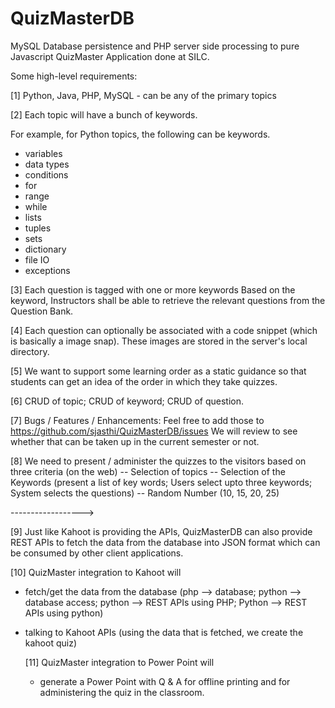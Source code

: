 # QuizMasterDB
MySQL Database persistence and PHP server side processing to pure Javascript QuizMaster Application done at SILC.


Some high-level requirements:

[1] Python, Java, PHP, MySQL - can be any of the primary topics

[2] Each topic will have a bunch of keywords.

For example, for Python topics, the following can be keywords.
- variables
- data types
- conditions
- for
- range
- while
- lists
- tuples
- sets
- dictionary
- file IO
- exceptions

[3] Each question is tagged with one or more keywords
Based on the keyword, Instructors shall be able to retrieve the relevant questions from the Question Bank.

[4] Each question can optionally be associated with a code snippet (which is basically a image snap).
These images are stored in the server's local directory.

[5] We want to support some learning order as a static guidance so that students can get an idea of the order in which they take quizzes.

[6] CRUD of topic; CRUD of keyword; CRUD of question.

[7] Bugs / Features / Enhancements: Feel free to add those to https://github.com/sjasthi/QuizMasterDB/issues
We will review to see whether that can be taken up in the current semester or not.

[8] We need to present / administer the quizzes to the visitors based on three criteria (on the web)
-- Selection of topics 
-- Selection of the Keywords (present a list of key words; Users select upto three keywords; System selects the questions)
-- Random Number (10, 15, 20, 25)

------------------>

[9] Just like Kahoot is providing the APIs, QuizMasterDB can also provide REST APIs to fetch the data from the database into JSON format which can be consumed by other client applications.

[10] QuizMaster integration to Kahoot will 
* fetch/get the data from the database (php --> database; python --> database access; python --> REST APIs using PHP; Python --> REST APIs using python)
* talking to Kahoot APIs (using the data that is fetched, we create the kahoot quiz)

  [11] QuizMaster integration to Power Point will
  * generate a Power Point with Q & A for offline printing and for administering the quiz in the classroom.




